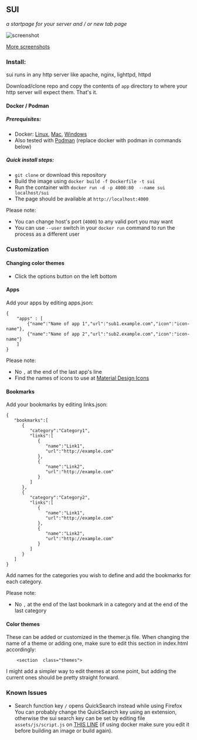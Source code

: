## SUI
*a startpage for your server and / or new tab page*

![screenshot](https://i.imgur.com/J4d7Q3D.png)

[More screenshots](https://imgur.com/a/FDVRIyw)

### Install:

sui runs in any http server like apache, nginx, lighttpd, httpd

Download/clone repo and copy the contents of `app` directory to where your http server will expect them. That's it.

#### Docker / Podman

##### Prerequisites:
 - Docker: [Linux](https://docs.docker.com/install/linux/docker-ce/debian/), [Mac](https://hub.docker.com/editions/community/docker-ce-desktop-mac), [Windows](https://hub.docker.com/editions/community/docker-ce-desktop-windows)
 - Also tested with [Podman](https://podman.io/) (replace docker with podman in commands below)

##### Quick install steps:  

 - `git clone` or download this repository
 - Build the image using `docker build -f Dockerfile -t sui`
 - Run the container with `docker run -d -p 4000:80  --name sui localhost/sui`
 - The page should be available at  `http://localhost:4000`

Please note:
 - You can change host's port (`4000`) to any valid port you may want
 - You can use `--user` switch in your `docker run` command to run the process as a different user

### Customization

#### Changing color themes
 - Click the options button on the left bottom

#### Apps
Add your apps by editing apps.json:

    {
	    "apps" : [
		    {"name":"Name of app 1","url":"sub1.example.com","icon":"icon-name"},
		    {"name":"Name of app 2","url":"sub2.example.com","icon":"icon-name"}
	    ]
    }

Please note:

 - No `,` at the end of the last app's line
 - Find the names  of icons to use at [Material Design Icons](https://materialdesignicons.com/)

#### Bookmarks
Add your bookmarks by editing links.json:

```
{  
   "bookmarks":[  
      {  
         "category":"Category1",
         "links":[  
            {  
               "name":"Link1",
               "url":"http://example.com"
            },
            {  
               "name":"Link2",
               "url":"http://example.com"
            }
         ]
      },
      {  
         "category":"Category2",
         "links":[  
            {  
               "name":"Link1",
               "url":"http://example.com"
            },
            {  
               "name":"Link2",
               "url":"http://example.com"
            }
         ]
      }
   ]
}
```
Add names for the categories you wish to define and add the bookmarks for each category.

Please note:

 - No `,` at the end of the last bookmark in a category and at the end of the last category


#### Color themes
These can be added or customized in the themer.js file. When changing the name of a theme or adding one, make sure to edit this section in index.html accordingly:

```
    <section  class="themes">
```

I might add a simpler way to edit themes at some point, but adding the current ones should be pretty straight forward.


### Known Issues

* Search function key `/` opens QuickSearch instead while using Firefox  
You can probably change the QuickSearch key using an extension, otherwise the sui search key can be set by editing file `assets/js/script.js` on [THIS LINE](https://github.com/magikmw/sui/blob/a502822e3f42ed15e37b8ef9546304c5b6bd41d4/assets/js/search.js#L56) (if using docker make sure you edit it before building an image or build again).
